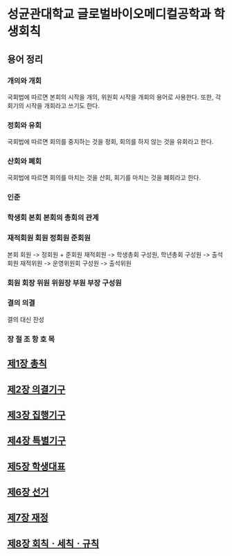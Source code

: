 # 성균관대학교 글로벌바이오메디컬공학과 학생회칙

## 용어 정리

### 개의와 개회

국회법에 따르면 본회의 시작을 개의, 위원회 시작을 개회의 용어로 사용한다. 또한, 각 회기의 시작을 개회라고 쓰기도 한다.

### 정회와 유회

국회법에 따르면 회의를 중지하는 것을 정회, 회의를 하지 않는 것을 유회라고 한다.

### 산회와 폐회

국회법에 따르면 회의를 마치는 것을 산회, 회기를 마치는 것을 폐회라고 한다.

### 인준

### 학생회 본회 본회의 총회의 관계

### 재적회원 회원 정회원 준회원

본회 회원 -> 정회원 + 준회원
재적회원 -> 학생총회 구성원, 학년총회 구성원 -> 출석회원
재적위원 -> 운영위원회 구성원 -> 출석위원

### 회원 회장 위원 위원장 부원 부장 구성원

### 결의 의결

결의 대신 찬성

### 장 절 조 항 호 목

## [제1장 총칙](제1장_총칙.md)

## [제2장 의결기구](제2장_의결기구.md)

## [제3장 집행기구](제3장_집행기구.md)

## [제4장 특별기구](제4장_특별기구.md)

## [제5장 학생대표](제5장_학생대표.md)

## [제6장 선거](제6장_선거.md)

## [제7장 재정](제7장_재정.md)

## [제8장 회칙ㆍ세칙ㆍ규칙](제8장_회칙ㆍ세칙ㆍ규칙.md)
